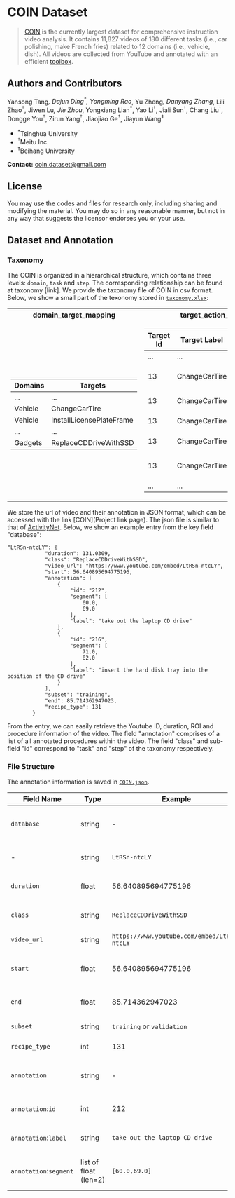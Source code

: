 # COIN Dataset

> [COIN](https://coin-dataset.github.io/) is the currently largest dataset for comprehensive instruction video analysis. It contains 11,827 videos of 180 different tasks (i.e., car polishing, make French fries) related to 12 domains (i.e., vehicle, dish). All videos are collected from YouTube and annotated with an efficient [toolbox](https://github.com/coin-dataset/annotation-tool).


## Authors and Contributors
Yansong Tang<sup>*</sup>, Dajun Ding<sup>†</sup>, Yongming Rao<sup>*</sup>, Yu Zheng<sup>*</sup>, Danyang Zhang<sup>*</sup>, Lili Zhao<sup>†</sup>, Jiwen Lu<sup>*</sup>, Jie Zhou<sup>*</sup>, Yongxiang Lian<sup>*</sup>, Yao Li<sup>†</sup>, Jiali Sun<sup>†</sup>, Chang Liu<sup>†</sup>, Dongge You<sup>†</sup>, Zirun Yang<sup>†</sup>, Jiaojiao Ge<sup>†</sup>, Jiayun Wang<sup>‡</sup>

- <sup>*</sup>Tsinghua University
- <sup>†</sup>Meitu Inc.
- <sup>‡</sup>Beihang University

**Contact:** [coin.dataset@gmail.com](mailto:coin.dataset@gmail.com)

## License
You may use the codes and files for research only, including sharing and modifying the material. You may do so in any reasonable manner, but not in any way that suggests the licensor endorses you or your use.

## Dataset and Annotation

### Taxonomy

The COIN is organized in a hierarchical structure, which contains three levels: `domain`, `task` and `step`. The corresponding relationship can be found at taxonomy [link]. We provide the taxonomy file of COIN in csv format. Below, we show a small part of the texonomy stored in [`taxonomy.xlsx`](taxonomy.xlsx): 

<table>
<tr><th>domain_target_mapping </th><th>target_action_mapping</th></tr>
<tr><td><table></table>

| Domains             | Targets                      | 
| ------------------- | ---------------------------- |
| ...		      | ...			     |
| Vehicle             | ChangeCarTire		     |
| Vehicle	      | InstallLicensePlateFrame     |
| ...		      | ...			     |
| Gadgets	      | ReplaceCDDriveWithSSD	     |

</td><td>


| Target Id           | Target Label                 | Action Id             | Action Label  		|   
| ------------------- | ---------------------------- | --------------------- | ------------------------ |		
| ...		      | ...			     | ...		     | ...		  	|
| 13                  | ChangeCarTire		     | 259		     | unscrew the screw        |
| 13	              | ChangeCarTire                | 260		     | jack up the car		|
| 13		      | ChangeCarTire	             | 261		     | remove the tire          |
| 13	      	      | ChangeCarTire	 	     | 262		     | put on the tire          |
| 13	      	      | ChangeCarTire	     	     | 263		     | tighten the screws	|
| ...		      | ...			     | ...		     | ...			|

</td></tr> </table>

We store the url of video and their annotation in JSON format, which can be accessed with the link [COIN](Project link page). The json file is similar to that of [ActivityNet](http://activity-net.org/download.html). Below, we show an example entry from the key field "database":

```
"LtRSn-ntcLY": {
			"duration": 131.0309,
			"class": "ReplaceCDDriveWithSSD",
			"video_url": "https://www.youtube.com/embed/LtRSn-ntcLY",
			"start": 56.640895694775196,
			"annotation": [
				{
					"id": "212",
					"segment": [
						60.0,
						69.0
					],
					"label": "take out the laptop CD drive"
				},
				{
					"id": "216",
					"segment": [
						71.0,
						82.0
					],
					"label": "insert the hard disk tray into the position of the CD drive"
				}
			],
			"subset": "training",
			"end": 85.714362947023,
			"recipe_type": 131
		}
```
From the entry, we can easily retrieve the Youtube ID, duration, ROI and procedure information of the video. The field "annotation" comprises of a list of all annotated procedures within the video. The field "class" and sub-field "id" correspond to "task" and "step" of the taxonomy respectively.

### File Structure

The annotation information is saved in [`COIN.json`](COIN.json).

| Field Name          | Type                         | Example          | Description                                                                                                           |
| ------------------- | ---------------------------- | ---------------- | --------------------------------------------------------------------------------------------------------------------- |
| `database`          | string                          | -             | Key filed of the annotation file.                                                                                             |
| -                   | string                       | `LtRSn-ntcLY`         | Youtube ID of the video.                                                                                              |
| `duration`          | float                        | 56.640895694775196   | Duration of the video in seconds.                                                        |
| `class`             | string                       | `ReplaceCDDriveWithSSD`   | Name of the task in the video.                                                                           |
| `video_url`    | string                       | `https://www.youtube.com/embed/LtRSn-ntcLY`   | Url of the video.                                                                             |
| `start`       | float                          | 56.640895694775196          | Start time of the ROI of the video. |
| `end`        | float                          | 85.714362947023          | End time of the ROI of the video.  |
| `subset`    | string                       | `training` or `validation`           | Subset of the video.                                                                                                |
| `recipe_type`              | int                       | 131          | ID number of the task.                                                                                       |
| `annotation`              | string                       | -        | Annotation information of the video.                                                                                 |
| `annotation`:`id`        | int                          | 212              | ID number of the procedure.                                                                                |
| `annotation`:`label`       | string                          | `take out the laptop CD drive`             | Name of the procedure.                                                                                |
| `annotation`:`segment`         | list of float (len=2)   | `[60.0,69.0]`     | Start and end time of the procedure.                                                                          |

